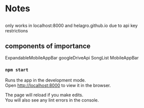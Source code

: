 
# Notes

##

only works in localhost:8000 and helagro.github.io due to api key restrictions

## components of importance

ExpandableMobileAppBar
googleDriveApi
SongList
MobileAppBar

### `npm start`

Runs the app in the development mode.\
Open [http://localhost:8000](http://localhost:8000) to view it in the browser.

The page will reload if you make edits.\
You will also see any lint errors in the console.
